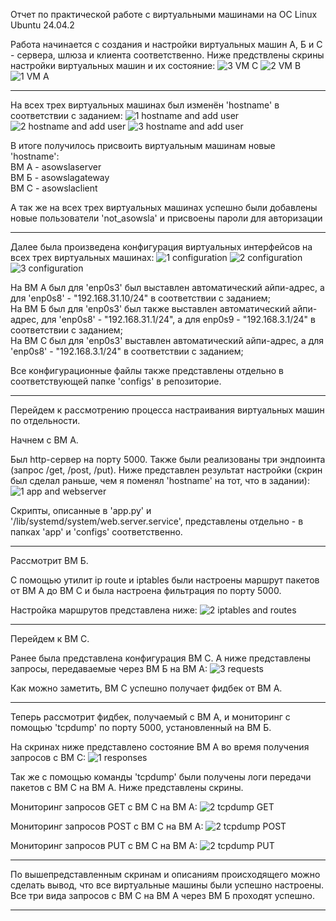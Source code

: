 Отчет по практической работе с виртуальными машинами на ОС Linux Ubuntu 24.04.2

Работа начинается с создания и настройки виртуальных машин А, Б и С - сервера, шлюза и клиента соответственно.
Ниже предствлены скрины настройки виртуальных машин и их состояние:
![3 VM C](https://github.com/user-attachments/assets/aea185b9-502e-4e87-8646-738c90d8d457)
![2 VM B](https://github.com/user-attachments/assets/da9744cf-cc18-4d5b-8a47-9d854e0ad308)
![1 VM A](https://github.com/user-attachments/assets/e800ffc2-1e71-4821-8a16-a0d3fe862c1b)

---

На всех трех виртуальных машинах был изменён 'hostname' в соответствии с заданием:
![1 hostname and add user](https://github.com/user-attachments/assets/b6477e76-06de-4855-bf62-1acdab0898a2)
![2 hostname and add user](https://github.com/user-attachments/assets/342684de-5ae1-4ea0-a460-dcbc3a8738ae)
![3 hostname and add user](https://github.com/user-attachments/assets/70036e6b-164f-47d0-b8a6-ed1d698f2d61)

В итоге получилось присвоить виртуальным машинам новые 'hostname': <br>
ВМ А - asowslaserver <br> ВМ Б - asowslagateway <br> ВМ С - asowslaclient

А так же на всех трех виртуальных машинах успешно были добавлены новые пользователи 'not_asowsla' и присвоены пароли для авторизации

---

Далее была произведена конфигурация виртуальных интерфейсов на всех трех виртуальных машинах:
![1 configuration](https://github.com/user-attachments/assets/2185bfec-72ec-4fa8-87de-5b413970cd0f)
![2 configuration](https://github.com/user-attachments/assets/dd83cf2e-5b1b-45fd-a64d-f67c447ec4c0)
![3 configuration](https://github.com/user-attachments/assets/f7e060b5-3731-4e7a-80a8-c7a007a3dd23)

На ВМ А был для 'enp0s3' был выставлен автоматический айпи-адрес, а для 'enp0s8' - "192.168.31.10/24" в соответствии с заданием; <br>
На ВМ Б был для 'enp0s3' был также выставлен автоматический айпи-адрес, для 'enp0s8' - "192.168.31.1/24", а для enp0s9 - "192.168.3.1/24" в соответствии с заданием; <br>
На ВМ С был для 'enp0s3' выставлен автоматический айпи-адрес, а для 'enp0s8' - "192.168.3.1/24" в соответствии с заданием;

Все конфигурационные файлы также представлены отдельно в соответствующей папке 'configs' в репозиторие.

---

Перейдем к рассмотрению процесса настраивания виртуальных машин по отдельности. 

Начнем с ВМ А. 

Был http-сервер на порту 5000. Также были реализованы три эндпоинта (запрос /get, /post, /put). Ниже представлен результат настройки (скрин был сделал раньше, чем я поменял 'hostname' на тот, что в задании):
![1 app and webserver](https://github.com/user-attachments/assets/a4ab76d8-2cfb-4b20-907f-10d7a4ef2690)

Скрипты, описанные в 'app.py' и '/lib/systemd/system/web.server.service', представлены отдельно - в папках 'app' и 'configs' соответственно.

---

Рассмотрит ВМ Б. 

С помощью утилит ip route и iptables были настроены маршрут пакетов от ВМ A до ВМ C и была настроена фильтрация по порту 5000. 

Настройка маршрутов представлена ниже:
![2 iptables and routes](https://github.com/user-attachments/assets/3148be73-89ea-498b-8dd5-69410d437077)

---

Перейдем к ВМ С.

Ранее была представлена конфигурация ВМ С. А ниже представлены запросы, передаваемые через ВМ Б на ВМ А:
![3 requests](https://github.com/user-attachments/assets/1fd7407b-1e12-4e78-9ec3-2cdd15f43ebe)

Как можно заметить, ВМ С успешно получает фидбек от ВМ А.

---

Теперь рассмотрит фидбек, получаемый с ВМ А, и мониторинг с помощью 'tcpdump' по порту 5000, установленный на ВМ Б.

На скринах ниже представлено состояние ВМ А во время получения запросов с ВМ С:
![1 responses](https://github.com/user-attachments/assets/76eb76bd-7aff-42c6-9707-b41139d26c4d)

Так же с помощью команды 'tcpdump' были получены логи передачи пакетов с ВМ С на ВМ А. Ниже представлены скрины.

Мониторинг запросов GET с ВМ С на ВМ А:
![2 tcpdump GET](https://github.com/user-attachments/assets/ac0935ff-3e67-401e-9c00-0affb7b21197)

Мониторинг запросов POST с ВМ С на ВМ А:
![2 tcpdump POST](https://github.com/user-attachments/assets/ba3f4544-b076-4fda-8faf-062331758438)

Мониторинг запросов PUT с ВМ С на ВМ А:
![2 tcpdump PUT](https://github.com/user-attachments/assets/9beca983-1933-43f9-b6ef-4238be1f7885)

---

По вышепредставленным скринам и описаниям происходящего можно сделать вывод, что все виртуальные машины были успешно настроены. Все три вида запросов с ВМ С на ВМ А через ВМ Б проходят успешно.

---
